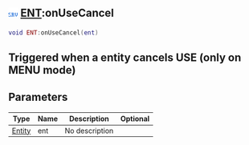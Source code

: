 ## ![server](.gitbook/assets/server.png) [ENT](./home/ENT):onUseCancel

```lua
void ENT:onUseCancel(ent)
```

Triggered when a entity cancels USE (only on MENU mode)
------
## Parameters

| Type   | Name | Description | Optional |
| ------ | ---- | ----------- | -------: |
| [Entity](./home/Entity) | ent | No description |  |

